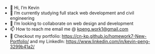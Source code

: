 - 👋 Hi, I’m Kevin
- 🌱 I’m currently studying full stack web development and civil engineering
- 💞️ I’m looking to collaborate on web design and development
- 📫 How to reach me email me @ kpeng.work1@gmail.com
- 👀 Checkout my portfolio: https://cn-kp.github.io/homework7-New-Portfolio/ and my LinkedIn: https://www.linkedin.com/in/kevin-peng-3299b41a2/

<!---
cn-kp/cn-kp is a ✨ special ✨ repository because its `README.md` (this file) appears on your GitHub profile.
You can click the Preview link to take a look at your changes.
--->
